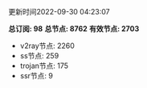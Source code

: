 更新时间2022-09-30 04:23:07

**总订阅: 98**
**总节点: 8762**
**有效节点: 2703**
- v2ray节点: 2260
- ss节点: 259
- trojan节点: 175
- ssr节点: 9
